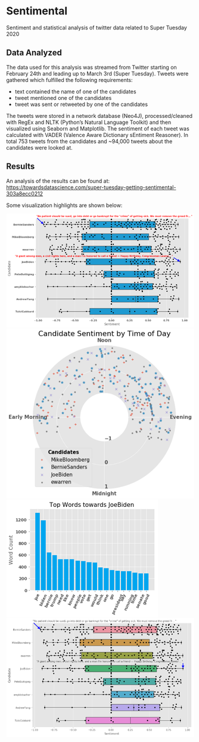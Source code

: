 # Sentimental
Sentiment and statistical analysis of twitter data related to Super Tuesday 2020

## Data Analyzed
The data used for this analysis was streamed from Twitter starting on February 24th and leading up to March 3rd (Super Tuesday). Tweets were gathered which fulfilled the following requirements:
* text contained the name of one of the candidates
* tweet mentioned one of the candidates
* tweet was sent or retweeted by one of the candidates

The tweets were stored in a network database (Neo4J), processed/cleaned with RegEx and NLTK (Python’s Natural Language Toolkit) and then visualized using Seaborn and Matplotlib. The sentiment of each tweet was calculated with VADER (Valence Aware Dictionary sEntiment Reasoner). In total 753 tweets from the candidates and ~94,000 tweets about the candidates were looked at.

## Results
An analysis of the results can be found at: https://towardsdatascience.com/super-tuesday-getting-sentimental-303a8ecc0212

Some visualization highlights are shown below:

![Swarm plot of sentiment around candidates](https://github.com/pranvgarg/SentimantalAnalysis/blob/main/images/sent_swarm_2.png)
![Polar plot of sentiment by time of day for each candidate](https://github.com/pranvgarg/SentimantalAnalysis/blob/main/images/sent_polar_candid.png)
![Top words about Joe Biden](https://github.com/pranvgarg/SentimantalAnalysis/blob/main/images/com_biden.png)
![](https://github.com/pranvgarg/SentimantalAnalysis/blob/main/images/sent_swarm.png)
